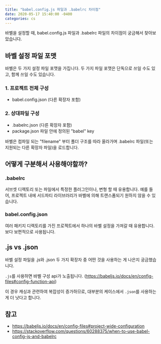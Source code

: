 ```yaml
---
title: "babel.config.js 파일과 .babelrc 차이점"
date: 2020-05-17 15:40:00 -0400
categories: cs
---
```


바벨을 설정할 때, babel.config.js 파일과 .babelrc 파일의 차이점이 궁금해서 찾아보았습니다. 

## 바벨 설정 파일 포맷
바벨은 두 가지 설정 파일 포맷을 가집니다.
두 가지 파일 포맷은 단독으로 쓰일 수도 있고, 함께 쓰일 수도 있습니다.

### 1. 프로젝트 전체 구성
- babel.config.json (다른 확장자 포함)


### 2. 상대파일 구성 
- .babelrc.json (다른 확장자 포함)
- package.json 파일 안에 정의된 "babel" key

바벨은 컴파일 되는 "filename" 부터 폴더 구조를 따라 올라가며 .babelrc 파일(또는 지원되는 다른 확장자 파일)을 로드합니다.

## 어떻게 구분해서 사용해야할까?

### .babelrc
서브셋 디렉토리 또는 파일에서 특정한 플러그인이나, 변형 할 때 유용합니다. 예를 들어, 프로젝트 내에 서드파티 라이브러리가 바벨에 의해 트랜스폼되기 원하지 않을 수 있습니다.

### babel.config.json
여러 패키지 디렉토리를 가진 프로젝트에서 하나의 바벨 설정을 가져갈 때 유용합니다. 보다 보편적으로 사용됩니다.

## .js vs .json
바벨 설정 파일을 .js와 .json 두 가지 확장자 중 어떤 것을 사용하는 게 나은지 궁금했습니다.

```.js```를 사용하면 바벨 구성 api가 노출됩니다.
(https://babeljs.io/docs/en/config-files#config-function-api)  

이 경우 캐싱과 관련하여 복잡성이 증가하므로, 대부분의 케이스에서 ```.json```를 사용하는게 더 낫다고 합니다.


## 참고
- https://babeljs.io/docs/en/config-files#project-wide-configuration
- https://stackoverflow.com/questions/60288375/when-to-use-babel-config-js-and-babelrc